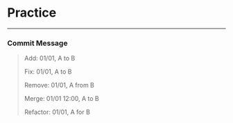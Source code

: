 # Practice

-----------------------------------

### Commit Message

> Add: 01/01, A to B
>
> Fix: 01/01, A to B
>
> Remove:  01/01, A from B
>
> Merge: 01/01 12:00, A to B
>
> Refactor: 01/01, A for B
